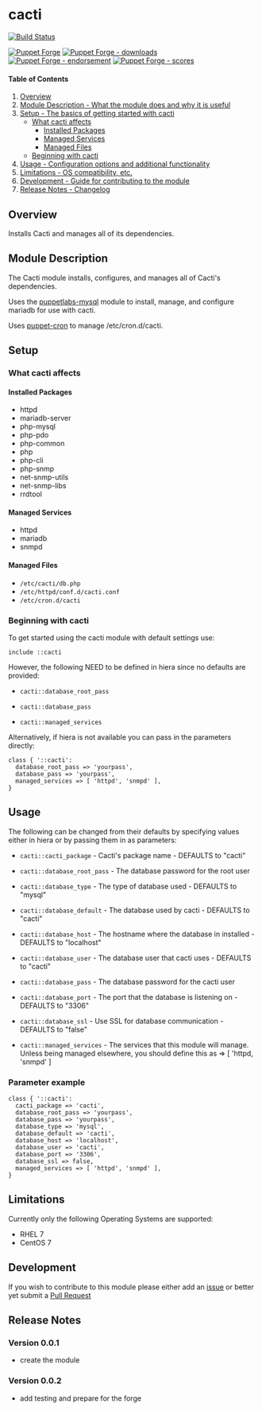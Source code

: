 # cacti

[![Build Status](https://travis-ci.org/cnwrinc/cnwr-cacti.svg?branch=master)](https://travis-ci.org/cnwrinc/cnwr-cacti)
<!--
[![Coverage Status](https://coveralls.io/repos/cnwrinc/cnwr-cacti/badge.svg?branch=master&service=github)](https://coveralls.io/github/cnwrinc/cnwr-cacti?branch=master)
-->
[![Puppet Forge](https://img.shields.io/puppetforge/v/cnwr/cacti.svg)](https://forge.puppetlabs.com/cnwr/cacti)
[![Puppet Forge - downloads](https://img.shields.io/puppetforge/dt/cnwr/cacti.svg)](https://forge.puppetlabs.com/cnwr/cacti)
[![Puppet Forge - endorsement](https://img.shields.io/puppetforge/e/cnwr/-cacti.svg)](https://forge.puppetlabs.com/cnwr/cacti)
[![Puppet Forge - scores](https://img.shields.io/puppetforge/f/cnwr/cacti.svg)](https://forge.puppetlabs.com/cnwr/cacti)

#### Table of Contents

1. [Overview](#overview)
2. [Module Description - What the module does and why it is useful](#module-description)
3. [Setup - The basics of getting started with cacti](#setup)
    * [What cacti affects](#what-cacti-affects)
      * [Installed Packages](#installed-packages)
      * [Managed Services](#managed-services)
      * [Managed Files](#managed-files)
    * [Beginning with cacti](#beginning-with-cacti)
4. [Usage - Configuration options and additional functionality](#usage)
5. [Limitations - OS compatibility, etc.](#limitations)
6. [Development - Guide for contributing to the module](#development)
7. [Release Notes - Changelog](#release-notes)

## Overview

Installs Cacti and manages all of its dependencies.

## Module Description

The Cacti module installs, configures, and manages all of Cacti's dependencies.

Uses the [puppetlabs-mysql](https://github.com/puppetlabs/puppetlabs-mysql) module to install, manage, and configure mariadb for use with cacti.

Uses [puppet-cron](https://github.com/voxpupuli/puppet-cron) to manage /etc/cron.d/cacti.


## Setup

### What cacti affects

#### Installed Packages

* httpd
* mariadb-server
* php-mysql
* php-pdo
* php-common
* php
* php-cli
* php-snmp
* net-snmp-utils
* net-snmp-libs
* rrdtool

#### Managed Services

* httpd
* mariadb
* snmpd

#### Managed Files
* `/etc/cacti/db.php`
* `/etc/httpd/conf.d/cacti.conf`
* `/etc/cron.d/cacti`

### Beginning with cacti
To get started using the cacti module with default settings use:

`include ::cacti`

However, the following NEED to be defined in hiera since no defaults are provided:

* `cacti::database_root_pass`

* `cacti::database_pass`

* `cacti::managed_services`

Alternatively, if hiera is not available you can pass in the parameters directly:
```puppet
class { '::cacti':
  database_root_pass => 'yourpass',
  database_pass => 'yourpass',
  managed_services => [ 'httpd', 'snmpd' ],
}
```
## Usage

The following can be changed from their defaults by specifying values either in hiera or by passing them in as parameters:

* `cacti::cacti_package` - Cacti's package name - DEFAULTS to "cacti"

* `cacti::database_root_pass` - The database password for the root user

* `cacti::database_type` - The type of database used - DEFAULTS to "mysql"

* `cacti::database_default` - The database used by cacti - DEFAULTS to "cacti"

* `cacti::database_host` - The hostname where the database in installed - DEFAULTS to "localhost"

* `cacti::database_user` - The database user that cacti uses - DEFAULTS to "cacti"

* `cacti::database_pass` - The database password for the cacti user

* `cacti::database_port` - The port that the database is listening on - DEFAULTS to "3306"

* `cacti::database_ssl` - Use SSL for database communication - DEFAULTS to "false"

* `cacti::managed_services` - The services that this module will manage. Unless being managed elsewhere, you should define this as => [ 'httpd, 'snmpd' ]

### Parameter example
```puppet
class { '::cacti':
  cacti_package => 'cacti',
  database_root_pass => 'yourpass',
  database_pass => 'yourpass',
  database_type => 'mysql',
  database_default => 'cacti',
  database_host => 'localhost',
  database_user => 'cacti',
  database_port => '3306',
  database_ssl => false,
  managed_services => [ 'httpd', 'snmpd' ],
}
```

## Limitations

Currently only the following Operating Systems are supported:

* RHEL 7
* CentOS 7

## Development

If you wish to contribute to this module please either add an [issue](https://github.com/cnwrinc/cnwr-cacti/issues) or better yet submit a [Pull Request](https://github.com/cnwrinc/cnwr-cacti/pulls)

## Release Notes

### Version 0.0.1
* create the module

### Version 0.0.2
* add testing and prepare for the forge
